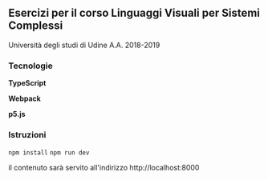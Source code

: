 ## Esercizi per il corso Linguaggi Visuali per Sistemi Complessi
Università degli studi di Udine
A.A. 2018-2019

### Tecnologie
**TypeScript**

**Webpack**

**p5.js**

### Istruzioni
`npm install`
`npm run dev` 

il contenuto sarà servito all'indirizzo http://localhost:8000